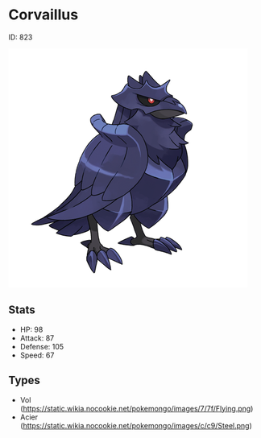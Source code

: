 # Corvaillus


ID: 823

![](https://raw.githubusercontent.com/PokeAPI/sprites/master/sprites/pokemon/other/official-artwork/823.png "Corvaillus")

## Stats


 - HP: 98
 - Attack: 87
 - Defense: 105
 - Speed: 67

## Types


 - Vol (https://static.wikia.nocookie.net/pokemongo/images/7/7f/Flying.png)
 - Acier (https://static.wikia.nocookie.net/pokemongo/images/c/c9/Steel.png)
